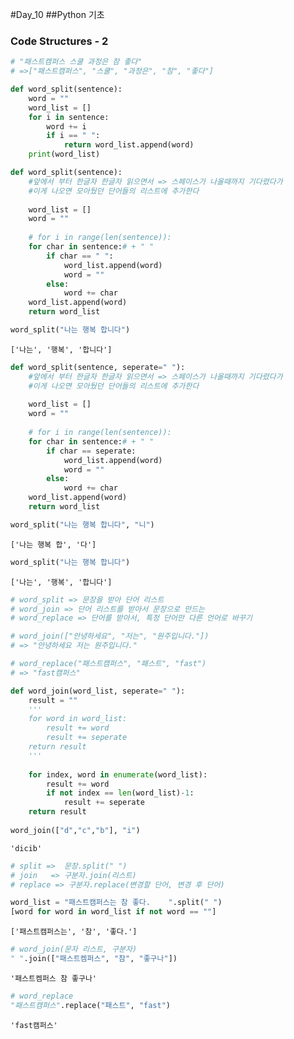 #Day_10
##Python 기초
### Code Structures - 2

```python
# "패스트캠퍼스 스쿨 과정은 참 좋다"
# =>["패스트캠퍼스", "스쿨", "과정은", "참", "좋다"]
```


```python
def word_split(sentence):
    word = ""
    word_list = []
    for i in sentence:
        word += i
        if i == " ":
            return word_list.append(word)
    print(word_list)
```


```python
def word_split(sentence):
    #앞에서 부터 한글자 한글자 읽으면서 => 스페이스가 나올때까지 기다렸다가
    #이게 나오면 모아뒀던 단어들의 리스트에 추가한다
    
    word_list = []
    word = ""
    
    # for i in range(len(sentence)):
    for char in sentence:# + " "
        if char == " ":
            word_list.append(word)
            word = ""
        else:
            word += char
    word_list.append(word)
    return word_list
```


```python
word_split("나는 행복 합니다")
```




    ['나는', '행복', '합니다']




```python
def word_split(sentence, seperate=" "):
    #앞에서 부터 한글자 한글자 읽으면서 => 스페이스가 나올때까지 기다렸다가
    #이게 나오면 모아뒀던 단어들의 리스트에 추가한다
    
    word_list = []
    word = ""
    
    # for i in range(len(sentence)):
    for char in sentence:# + " "
        if char == seperate:
            word_list.append(word)
            word = ""
        else:
            word += char
    word_list.append(word)
    return word_list
```


```python
word_split("나는 행복 합니다", "니")
```




    ['나는 행복 합', '다']




```python
word_split("나는 행복 합니다")
```




    ['나는', '행복', '합니다']




```python
# word_split => 문장을 받아 단어 리스트
# word_join => 단어 리스트를 받아서 문장으로 만드는
# word_replace => 단어를 받아서, 특정 단어만 다른 언어로 바꾸기

# word_join(["안녕하세요", "저는", "원주입니다."])
# => "안녕하세요 저는 원주입니다."

# word_replace("패스트캠퍼스", "패스트", "fast")
# => "fast캠퍼스"
```


```python
def word_join(word_list, seperate=" "):
    result = ""
    '''
    for word in word_list:
        result += word
        result += seperate
    return result
    '''
    
    for index, word in enumerate(word_list):
        result += word
        if not index == len(word_list)-1:
            result += seperate
    return result
    
word_join(["d","c","b"], "i")
```




    'dicib'




```python
# split =>  문장.split(" ")
# join   => 구분자.join(리스트)
# replace => 구분자.replace(변경할 단어, 변경 후 단어)
```


```python
word_list = "패스트캠퍼스는 참 좋다.    ".split(" ")
[word for word in word_list if not word == ""]
```




    ['패스트캠퍼스는', '참', '좋다.']




```python
# word_join(문자 리스트, 구분자)
" ".join(["패스트켐퍼스", "참", "좋구나"])
```




    '패스트켐퍼스 참 좋구나'




```python
# word_replace
"패스트캠퍼스".replace("패스트", "fast")
```




    'fast캠퍼스'




```python

```
